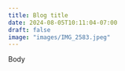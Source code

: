 ```yaml
---
title: Blog title
date: 2024-08-05T10:11:04-07:00
draft: false
image: "images/IMG_2583.jpeg"
---
```


Body